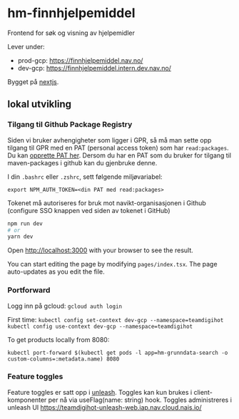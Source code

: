 # hm-finnhjelpemiddel

Frontend for søk og visning av hjelpemidler

Lever under:

- prod-gcp: https://finnhjelpemiddel.nav.no/
- dev-gcp: https://finnhjelpemiddel.intern.dev.nav.no/

Bygget på [nextjs](https://nextjs.org/).

## lokal utvikling

### Tilgang til Github Package Registry

Siden vi bruker avhengigheter som ligger i GPR,
så må man sette opp tilgang til GPR med en PAT (personal access token)
som har `read:packages`. Du kan [opprette PAT her](https://github.com/settings/tokens).
Dersom du har en PAT som du bruker for tilgang til maven-packages i github kan du gjenbruke denne.

I din `.bashrc` eller `.zshrc`, sett følgende miljøvariabel:

`export NPM_AUTH_TOKEN=<din PAT med read:packages>`

Tokenet må autoriseres for bruk mot navikt-organisasjonen i Github (configure SSO knappen ved siden av tokenet i GitHub)

```bash
npm run dev
# or
yarn dev
```

Open [http://localhost:3000](http://localhost:3000) with your browser to see the result.

You can start editing the page by modifying `pages/index.tsx`. The page auto-updates as you edit the file.

### Portforward

Logg inn på gcloud:
`gcloud auth login`

First time:
`kubectl config set-context dev-gcp --namespace=teamdigihot`
`kubectl config use-context dev-gcp --namespace=teamdigihot`

To get products locally from 8080:

`kubectl port-forward $(kubectl get pods -l app=hm-grunndata-search -o custom-columns=:metadata.name) 8080`

### Feature toggles

Feature toggles er satt opp i [unleash](https://unleash.nais.io/). 
Toggles kan kun brukes i client-komponenter per nå via useFlag(name: string) hook.
Toggles administreres i unleash UI https://teamdigihot-unleash-web.iap.nav.cloud.nais.io/

